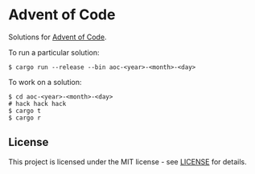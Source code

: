 # Advent of Code
Solutions for [Advent of Code](https://adventofcode.com).

To run a particular solution:
```
$ cargo run --release --bin aoc-<year>-<month>-<day>
```

To work on a solution:
```
$ cd aoc-<year>-<month>-<day>
# hack hack hack
$ cargo t
$ cargo r
```

## License

This project is licensed under the MIT license - see [LICENSE](LICENSE) for
details.
